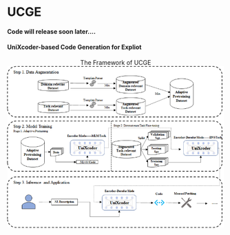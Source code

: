 # UCGE
#### Code will release soon later....

#### UniXcoder-based Code Generation for Expliot

<div>
    <center> The Framework of UCGE </center>
</div>

<div align='center'>
<img src="./images/UCGE.png">
</div>
